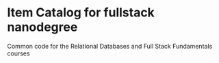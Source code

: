 Item Catalog for fullstack nanodegree
=============

Common code for the Relational Databases and Full Stack Fundamentals courses
